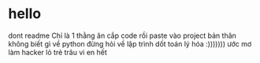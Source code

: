 # hello
dont readme
Chỉ là 1 thằng ăn cắp code rồi paste vào project bản thân
không biết gì về python
đừng hỏi về lập trình
dốt toán lý hóa
:)))))))
ước mơ làm hacker lỏ trẻ trâu vi en
hết
